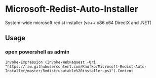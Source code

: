 # Microsoft-Redist-Auto-Installer
System-wide microsoft redist installer (vc++ x86 x64 DirectX and .NET)

## Usage
### open powershell as admin
```Set-ExecutionPolicy -Scope Process -ExecutionPolicy Bypass; 
Invoke-Expression (Invoke-WebRequest -Uri "https://raw.githubusercontent.com/Kaufko/Microsoft-Redist-Auto-Installer/master/Redistrubutable%20installer.ps1").Content
```
